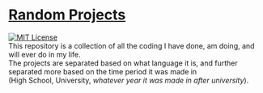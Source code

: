 
# [Random Projects]

[![MIT License][license-img]][license]\
This repository is a collection of all the coding I have done, am doing, and will ever do in my life.\
The projects are separated based on what language it is, and further separated more based on the time period it was made in\
(High School, University, *whatever year it was made in after university*).

[Random Projects]: https://www.github.com/ssenjii/RandomProjects

[license-img]: https://img.shields.io/github/license/ssenjii/RandomProjects
[license]: https://github.com/ssenjii/RandomProjects/blob/main/LICENSE
